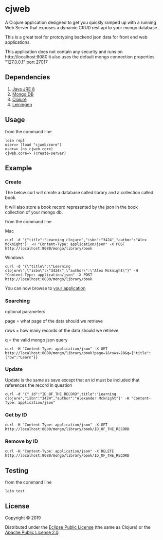# cjweb

A Clojure application designed to get you quickly ramped up with a running Web Server that exposes a dynamic CRUD rest api to your mongo database.

This is a great tool for prototyping backend json data for front end web applications.

This application does not contain any security and runs on http://localhost:8080 it also uses the default mongo
connection properties  "127.0.0.1" port 27017
 
## Dependencies 
  1. [Java JRE 8][java] 
  2. [Mongo DB][mongo]
  3. [Clojure][clojure]
  3. [Leiningen][leiningen]

## Usage
 from the command line
 ````
 lein repl
 user=> (load "cjweb/core")
 user=> (ns cjweb.core)
 cjweb.core=> (create-server)
 ````
 
## Example

### Create 

 The below curl will create a database called library and a collection called book.
 
 It will also store a book record represented by the json in the book collection of your mongo db.
 
 from the command line
 
 Mac
 ````
 curl -d '{"title":"Learning clojure","isbn":"3424","author":"Alex Mcknight"}' -H "Content-Type: application/json" -X POST  http://localhost:8080/mongo/library/book
````
 Windows
 ````
 curl -d "{\"title\":\"Learning clojure\",\"isbn\":\"3424\",\"author\":\"Alex Mcknight\"}" -H "Content-Type: application/json" -X POST  http://localhost:8080/mongo/library/book
````
You can now browse to [your application][appurl]

### Searching

optional parameters

page = what page of the data should we retrieve

rows = how many records of the data should we retrieve

q = the valid mongo json query 
 

````
curl -H "Content-Type: application/json" -X GET  http://localhost:8080/mongo/library/book?page=1&rows=10&q={"title":{"bw":"Learn"}}
````


### Update
Update is the same as save except that an id must be included that references the record in question
````
curl -d '{"_id":"ID_OF_THE_RECORD",title":"Learning clojure","isbn":"3424","author":"Alexander Mcknight"}' -H "Content-Type: application/json" 
````

### Get by ID
````
curl -H "Content-Type: application/json" -X GET  http://localhost:8080/mongo/library/book/ID_OF_THE_RECORD
````

### Remove by ID

````
curl -H "Content-Type: application/json" -X DELETE http://localhost:8080/mongo/library/book/ID_OF_THE_RECORD
````
## Testing
 from the command line
 ````
 lein test 
  ````
## License

Copyright © 2019

Distributed under the [Eclipse Public License](http://www.eclipse.org/legal/epl-v10.html) (the same as Clojure) or
the [Apache Public License 2.0](http://www.apache.org/licenses/LICENSE-2.0.html).

[java]:http://www.oracle.com/technetwork/java/javase/downloads/jre8-downloads-2133155.html
[mongo]:https://www.mongodb.com/download-center#community
[appurl]:http://localhost:8080/mongo
[leiningen]:https://leiningen.org/
[clojure]:https://clojure.org/guides/getting_started
